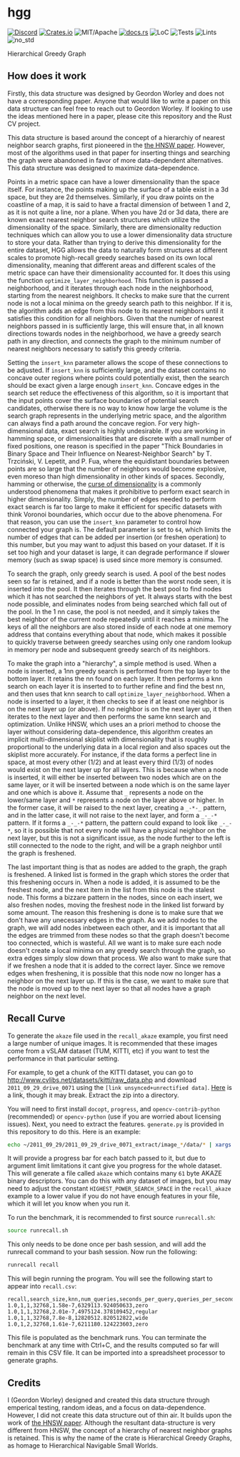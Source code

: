 # hgg

[![Discord][dci]][dcl] [![Crates.io][ci]][cl] ![MIT/Apache][li] [![docs.rs][di]][dl] ![LoC][lo] ![Tests][btl] ![Lints][bll] ![no_std][bnl]

[ci]: https://img.shields.io/crates/v/hgg.svg
[cl]: https://crates.io/crates/hgg/

[li]: https://img.shields.io/crates/l/specs.svg?maxAge=2592000

[di]: https://docs.rs/hgg/badge.svg
[dl]: https://docs.rs/hgg/

[lo]: https://tokei.rs/b1/github/rust-cv/hgg?category=code

[dci]: https://img.shields.io/discord/550706294311485440.svg?logo=discord&colorB=7289DA
[dcl]: https://discord.gg/d32jaam

[btl]: https://github.com/rust-cv/hgg/workflows/tests/badge.svg
[bll]: https://github.com/rust-cv/hgg/workflows/lints/badge.svg
[bnl]: https://github.com/rust-cv/hgg/workflows/no-std/badge.svg

Hierarchical Greedy Graph

## How does it work

Firstly, this data structure was designed by Geordon Worley and does not have a corresponding paper. Anyone that would like to write a paper on this data structure can feel free to reach out to Geordon Worley. If looking to use the ideas mentioned here in a paper, please cite this repository and the Rust CV project.

This data structure is based around the concept of a hierarchiy of nearest neighbor search graphs, first pioneered in the [the HNSW paper](https://arxiv.org/pdf/1603.09320.pdf). However, most of the algorithms used in that paper for inserting things and searching the graph were abandoned in favor of more data-dependent alternatives. This data structure was designed to maximize data-dependence.

Points in a metric space can have a lower dimensionality than the space itself. For instance, the points making up the surface of a table exist in a 3d space, but they are 2d themselves. Similarly, if you draw points on the coastline of a map, it is said to have a fractal dimension of between 1 and 2, as it is not quite a line, nor a plane. When you have 2d or 3d data, there are known exact nearest neighbor search structures which utilize the dimensionality of the space. Similarly, there are dimensionality reduction techniques which can allow you to use a lower dimensionality data structure to store your data. Rather than trying to derive this dimensionality for the entire dataset, HGG allows the data to naturally form structures at different scales to promote high-recall greedy searches based on its own local dimensionality, meaning that different areas and different scales of the metric space can have their dimensionality accounted for. It does this using the function `optimize_layer_neighborhood`. This function is passed a neighborhood, and it iterates through each node in the neighborhood, starting from the nearest neighbors. It checks to make sure that the current node is not a local minima on the greedy search path to this neighbor. If it is, the algorithm adds an edge from this node to its nearest neighbors until it satisfies this condition for all neighbors. Given that the number of nearest neighbors passed in is sufficiently large, this will ensure that, in all known directions towards nodes in the neighborhood, we have a greedy search path in any direction, and connects the graph to the minimum number of nearest neighbors necessary to satisfy this greedy criteria.

Setting the `insert_knn` parameter allows the scope of these connections to be adjusted. If `insert_knn` is sufficiently large, and the dataset contains no concave outer regions where points could potentially exist, then the search should be exact given a large enough `insert_knn`. Concave edges in the search set reduce the effectiveness of this algorithm, so it is important that the input points cover the surface boundaries of potential search candidates, otherwise there is no way to know how large the volume is the search graph represents in the underlying metric space, and the algorithm can always find a path around the concave region. For very high-dimensional data, exact search is highly undesirable. If you are working in hamming space, or dimensionalities that are discrete with a small number of fixed positions, one reason is specified in the paper "Thick Boundaries in Binary Space and Their Influence on Nearest-Neighbor Search" by T. Trzciński, V. Lepetit, and P. Fua, where the equidistant boundaries between points are so large that the number of neighbors would become explosive, even moreso than high dimensionality in other kinds of spaces. Secondly, hamming or otherwise, the [curse of dimensionality](https://en.wikipedia.org/wiki/Curse_of_dimensionality) is a commonly understood phenomena that makes it prohibitive to perform exact search in higher dimensionality. Simply, the number of edges needed to perform exact search is far too large to make it efficient for specific datasets with think Voronoi boundaries, which occur due to the above phenomena. For that reason, you can use the `insert_knn` parameter to control how connected your graph is. The default parameter is set to `64`, which limits the number of edges that can be added per insertion (or freshen operation) to this number, but you may want to adjust this based on your dataset. If it is set too high and your dataset is large, it can degrade performance if slower memory (such as swap space) is used since more memory is consumed.

To search the graph, only greedy search is used. A pool of the best nodes seen so far is retained, and if a node is better than the worst node seen, it is inserted into the pool. It then iterates through the best pool to find nodes which it has not searched the neighbors of yet. It always starts with the best node possible, and eliminates nodes from being searched which fall out of the pool. In the 1 nn case, the pool is not needed, and it simply takes the best neighbor of the current node repeatedly until it reaches a minima. The keys of all the neighbors are also stored inside of each node at one memory address that contains everything about that node, which makes it possible to quickly traverse between greedy searches using only one random lookup in memory per node and subsequent greedy search of its neighbors.

To make the graph into a "hierarchy", a simple method is used. When a node is inserted, a 1nn greedy search is performed from the top layer to the bottom layer. It retains the nn found on each layer. It then performs a knn search on each layer it is inserted to to further refine and find the best nn, and then uses that knn search to call `optimize_layer_neighborhood`. When a node is inserted to a layer, it then checks to see if at least one neighbor is on the next layer up (or above). If no neighbor is on the next layer up, it then iterates to the next layer and then performs the same knn search and optimization. Unlike HNSW, which uses an a priori method to choose the layer without considering data-dependence, this algorithm creates an implicit multi-dimensional skiplist with dimensionality that is roughly proportional to the underlying data in a local region and also spaces out the skiplist more accurately. For instance, if the data forms a perfect line in space, at most every other (1/2) and at least every third (1/3) of nodes would exist on the next layer up for all layers. This is because when a node is inserted, it will either be inserted between two nodes which are on the same layer, or it will be inserted between a node which is on the same layer and one which is above it. Assume that `_` represents a node on the lower/same layer and `*` represents a node on the layer above or higher. In the former case, it will be raised to the next layer, creating a `_-*-_` pattern, and in the latter case, it will not raise to the next layer, and form a `_-_-*` pattern. If it forms a `_-_-*` pattern, the pattern could expand to look like `_-_-*`, so it is possible that not every node will have a physical neighbor on the next layer, but this is not a significant issue, as the node further to the left is still connected to the node to the right, and will be a graph neighbor until the graph is freshened.

The last important thing is that as nodes are added to the graph, the graph is freshened. A linked list is formed in the graph which stores the order that this freshening occurs in. When a node is added, it is assumed to be the freshest node, and the next item in the list from this node is the stalest node. This forms a bizzare pattern in the nodes, since on each insert, we also freshen nodes, moving the freshest node in the linked list forward by some amount. The reason this freshening is done is to make sure that we don't have any unecessary edges in the graph. As we add nodes to the graph, we will add nodes inbetween each other, and it is important that all the edges are trimmed from these nodes so that the graph doesn't become too connected, which is wasteful. All we want is to make sure each node doesn't create a local minima on any greedy search through the graph, so extra edges simply slow down that process. We also want to make sure that if we freshen a node that it is added to the correct layer. Since we remove edges when freshening, it is possible that this node now no longer has a neighbor on the next layer up. If this is the case, we want to make sure that the node is moved up to the next layer so that all nodes have a graph neighbor on the next level.

## Recall Curve

To generate the `akaze` file used in the `recall_akaze` example, you first need a large number of unique images. It is recommended that these images come from a vSLAM dataset (TUM, KITTI, etc) if you want to test the performance in that particular setting.

For example, to get a chunk of the KITTI dataset, you can go to http://www.cvlibs.net/datasets/kitti/raw_data.php and download `2011_09_29_drive_0071` using the `[link unsynced+unrectified data]`. [Here](https://s3.eu-central-1.amazonaws.com/avg-kitti/raw_data/2011_09_29_drive_0071/2011_09_29_drive_0071_extract.zip) is a link, though it may break. Extract the zip into a directory.

You will need to first install `docopt`, `progress`, and `opencv-contrib-python` (recommended) or `opencv-python` (use if you are worried about licensing issues). Next, you need to extract the features. `generate.py` is provided in this repository to do this. Here is an example:

```bash
echo ~/2011_09_29/2011_09_29_drive_0071_extract/image_*/data/* | xargs python generate.py akaze > akaze
```


It will provide a progress bar for each batch passed to it, but due to argument limit limitations it cant give you progress for the whole dataset. This will generate a file called `akaze` which contains many `61` byte AKAZE binary descriptors. You can do this with any dataset of images, but you may need to adjust the constant `HIGHEST_POWER_SEARCH_SPACE` in the `recall_akaze` example to a lower value if you do not have enough features in your file, which it will let you know when you run it.

To run the benchmark, it is recommended to first source `runrecall.sh`:

```bash
source runrecall.sh
```

This only needs to be done once per bash session, and will add the runrecall command to your bash session. Now run the following:

```bash
runrecall recall
```

This will begin running the program. You will see the following start to appear into `recall.csv`:

```csv
recall,search_size,knn,num_queries,seconds_per_query,queries_per_second,strategy
1.0,1,1,32768,1.58e-7,6329113.924050633,zero
1.0,1,1,32768,2.01e-7,4975124.378109452,regular
1.0,1,1,32768,7.8e-8,12820512.820512822,wide
1.0,1,2,32768,1.61e-7,6211180.124223603,zero
```

This file is populated as the benchmark runs. You can terminate the benchmark at any time with Ctrl+C, and the results computed so far will remain in this CSV file. It can be imported into a spreadsheet processor to generate graphs.

## Credits

I (Geordon Worley) designed and created this data structure through emperical testing, random ideas, and a focus on data-dependence. However, I did not create this data structure out of thin air. It builds upon the work of [the HNSW paper](https://arxiv.org/pdf/1603.09320.pdf). Although the resultant data-structure is very different from HNSW, the concept of a hierarchy of nearest neighbor graphs is retained. This is why the name of the crate is Hierarchical Greedy Graphs, as homage to Hierarchical Navigable Small Worlds.
